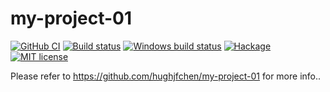 # my-project-01

[![GitHub CI](https://github.com/hughjfchen/my-project-01/workflows/CI/badge.svg)](https://github.com/hughjfchen/my-project-01/actions)
[![Build status](https://img.shields.io/travis/hughjfchen/my-project-01.svg?logo=travis)](https://travis-ci.org/hughjfchen/my-project-01)
[![Windows build status](https://ci.appveyor.com/api/projects/status/github/hughjfchen/my-project-01?branch=master&svg=true)](https://ci.appveyor.com/project/hughjfchen/my-project-01)
[![Hackage](https://img.shields.io/hackage/v/my-project-01.svg?logo=haskell)](https://hackage.haskell.org/package/my-project-01)
[![MIT license](https://img.shields.io/badge/license-MIT-blue.svg)](LICENSE)

Please refer to https://github.com/hughjfchen/my-project-01 for more info..
